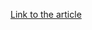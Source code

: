 [Link to the article](https://thedfirreport.com/2024/03/04/threat-brief-wordpress-exploit-leads-to-godzilla-web-shell-discovery-new-cve/)
